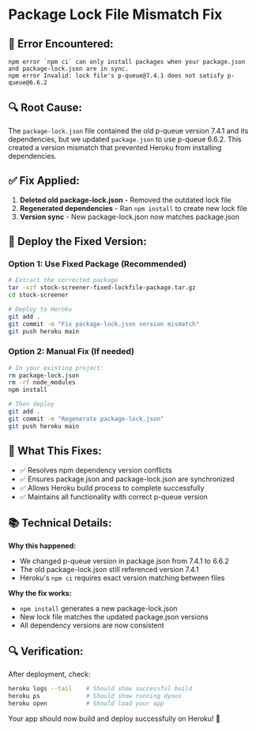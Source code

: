 # Package Lock File Mismatch Fix

## 🚨 Error Encountered:
```
npm error `npm ci` can only install packages when your package.json and package-lock.json are in sync.
npm error Invalid: lock file's p-queue@7.4.1 does not satisfy p-queue@6.6.2
```

## 🔍 Root Cause:
The `package-lock.json` file contained the old p-queue version 7.4.1 and its dependencies, but we updated `package.json` to use p-queue 6.6.2. This created a version mismatch that prevented Heroku from installing dependencies.

## ✅ Fix Applied:
1. **Deleted old package-lock.json** - Removed the outdated lock file
2. **Regenerated dependencies** - Ran `npm install` to create new lock file
3. **Version sync** - New package-lock.json now matches package.json

## 🚀 Deploy the Fixed Version:

### Option 1: Use Fixed Package (Recommended)
```bash
# Extract the corrected package
tar -xzf stock-screener-fixed-lockfile-package.tar.gz
cd stock-screener

# Deploy to Heroku
git add .
git commit -m "Fix package-lock.json version mismatch"
git push heroku main
```

### Option 2: Manual Fix (If needed)
```bash
# In your existing project:
rm package-lock.json
rm -rf node_modules
npm install

# Then deploy
git add .
git commit -m "Regenerate package-lock.json"
git push heroku main
```

## 🎯 What This Fixes:
- ✅ Resolves npm dependency version conflicts
- ✅ Ensures package.json and package-lock.json are synchronized
- ✅ Allows Heroku build process to complete successfully
- ✅ Maintains all functionality with correct p-queue version

## 📚 Technical Details:

**Why this happened:**
- We changed p-queue version in package.json from 7.4.1 to 6.6.2
- The old package-lock.json still referenced version 7.4.1
- Heroku's `npm ci` requires exact version matching between files

**Why the fix works:**
- `npm install` generates a new package-lock.json
- New lock file matches the updated package.json versions
- All dependency versions are now consistent

## 🔍 Verification:
After deployment, check:
```bash
heroku logs --tail    # Should show successful build
heroku ps             # Should show running dynos
heroku open           # Should load your app
```

Your app should now build and deploy successfully on Heroku! 🚀

